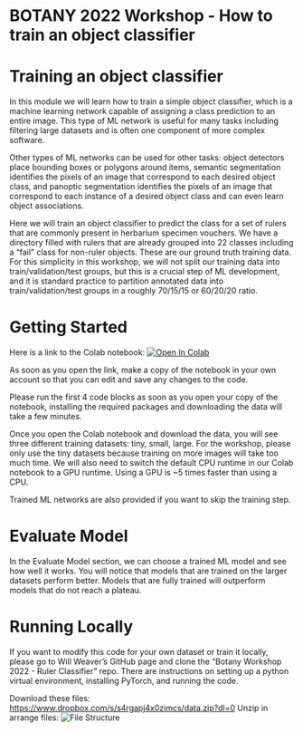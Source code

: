 # BOTANY 2022 Workshop - How to train an object classifier
# Training an object classifier
In this module we will learn how to train a simple object classifier, which is a machine learning network capable of assigning a class prediction to an entire image. This type of ML network is useful for many tasks including filtering large datasets and is often one component of more complex software.

Other types of ML networks can be used for other tasks: object detectors place bounding boxes or polygons around items, semantic segmentation identifies the pixels of an image that correspond to each desired object class, and panoptic segmentation identifies the pixels of an image that correspond to each instance of a desired object class and can even learn object associations.

Here we will train an object classifier to predict the class for a set of rulers that are commonly present in herbarium specimen vouchers. We have a directory filled with rulers that are already grouped into 22 classes including a “fail” class for non-ruler objects. These are our ground truth training data. For this simplicity in this workshop, we will not split our training data into train/validation/test groups, but this is a crucial step of ML development, and it is standard practice to partition annotated data into train/validation/test groups in a roughly 70/15/15 or 60/20/20 ratio.

# Getting Started
Here is a link to the Colab notebook: [![Open In Colab](https://colab.research.google.com/assets/colab-badge.svg)](https://colab.research.google.com/drive/1koHbxPoTn_lGU-Y9upCa_BOI3JuD3Wrj?usp=sharing)

As soon as you open the link, make a copy of the notebook in your own account so that you can edit and save any changes to the code.

Please run the first 4 code blocks as soon as you open your copy of the notebook, installing the required packages and downloading the data will take a few minutes.

Once you open the Colab notebook and download the data, you will see three different training datasets: tiny, small, large. For the workshop, please only use the tiny datasets because training on more images will take too much time. We will also need to switch the default CPU runtime in our Colab notebook to a GPU runtime. Using a GPU is ~5 times faster than using a CPU.

Trained ML networks are also provided if you want to skip the training step.

# Evaluate Model
In the Evaluate Model section, we can choose a trained ML model and see how well it works. You will notice that models that are trained on the larger datasets perform better. Models that are fully trained will outperform models that do not reach a plateau.

# Running Locally
If you want to modify this code for your own dataset or train it locally, please go to Will Weaver’s GitHub page and clone the “Botany Workshop 2022 - Ruler Classifier” repo. There are instructions on setting up a python virtual environment, installing PyTorch, and running the code.

Download these files:
https://www.dropbox.com/s/s4rgapj4x0zimcs/data.zip?dl=0
Unzip in arrange files:
![File Structure](https://flic.kr/p/2nyRxcg)
